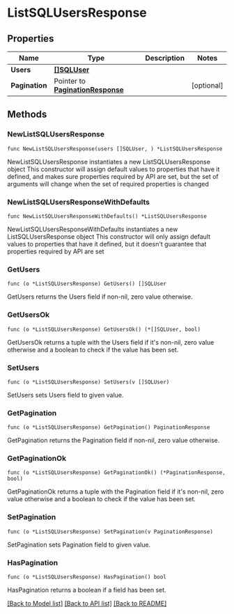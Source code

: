 # ListSQLUsersResponse

## Properties

Name | Type | Description | Notes
------------ | ------------- | ------------- | -------------
**Users** | [**[]SQLUser**](SQLUser.md) |  | 
**Pagination** | Pointer to [**PaginationResponse**](PaginationResponse.md) |  | [optional] 

## Methods

### NewListSQLUsersResponse

`func NewListSQLUsersResponse(users []SQLUser, ) *ListSQLUsersResponse`

NewListSQLUsersResponse instantiates a new ListSQLUsersResponse object
This constructor will assign default values to properties that have it defined,
and makes sure properties required by API are set, but the set of arguments
will change when the set of required properties is changed

### NewListSQLUsersResponseWithDefaults

`func NewListSQLUsersResponseWithDefaults() *ListSQLUsersResponse`

NewListSQLUsersResponseWithDefaults instantiates a new ListSQLUsersResponse object
This constructor will only assign default values to properties that have it defined,
but it doesn't guarantee that properties required by API are set

### GetUsers

`func (o *ListSQLUsersResponse) GetUsers() []SQLUser`

GetUsers returns the Users field if non-nil, zero value otherwise.

### GetUsersOk

`func (o *ListSQLUsersResponse) GetUsersOk() (*[]SQLUser, bool)`

GetUsersOk returns a tuple with the Users field if it's non-nil, zero value otherwise
and a boolean to check if the value has been set.

### SetUsers

`func (o *ListSQLUsersResponse) SetUsers(v []SQLUser)`

SetUsers sets Users field to given value.


### GetPagination

`func (o *ListSQLUsersResponse) GetPagination() PaginationResponse`

GetPagination returns the Pagination field if non-nil, zero value otherwise.

### GetPaginationOk

`func (o *ListSQLUsersResponse) GetPaginationOk() (*PaginationResponse, bool)`

GetPaginationOk returns a tuple with the Pagination field if it's non-nil, zero value otherwise
and a boolean to check if the value has been set.

### SetPagination

`func (o *ListSQLUsersResponse) SetPagination(v PaginationResponse)`

SetPagination sets Pagination field to given value.

### HasPagination

`func (o *ListSQLUsersResponse) HasPagination() bool`

HasPagination returns a boolean if a field has been set.


[[Back to Model list]](../README.md#documentation-for-models) [[Back to API list]](../README.md#documentation-for-api-endpoints) [[Back to README]](../README.md)


